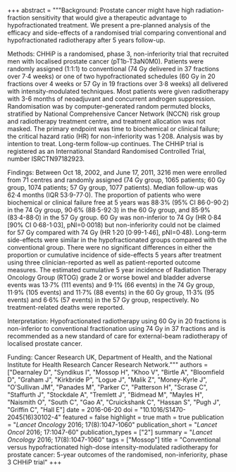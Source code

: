 +++
abstract = """Background: Prostate cancer might have high radiation-fraction sensitivity that would give a therapeutic advantage to hypofractionated treatment. We present a pre-planned analysis of the efficacy and side-effects of a randomised trial comparing conventional and hypofractionated radiotherapy after 5 years follow-up.

Methods: CHHiP is a randomised, phase 3, non-inferiority trial that recruited men with localised prostate cancer (pT1b-T3aN0M0). Patients were randomly assigned (1:1:1) to conventional (74 Gy delivered in 37 fractions over 7·4 weeks) or one of two hypofractionated schedules (60 Gy in 20 fractions over 4 weeks or 57 Gy in 19 fractions over 3·8 weeks) all delivered with intensity-modulated techniques. Most patients were given radiotherapy with 3-6 months of neoadjuvant and concurrent androgen suppression. Randomisation was by computer-generated random permuted blocks, stratified by National Comprehensive Cancer Network (NCCN) risk group and radiotherapy treatment centre, and treatment allocation was not masked. The primary endpoint was time to biochemical or clinical failure; the critical hazard ratio (HR) for non-inferiority was 1·208. Analysis was by intention to treat. Long-term follow-up continues. The CHHiP trial is registered as an International Standard Randomised Controlled Trial, number ISRCTN97182923.

Findings: Between Oct 18, 2002, and June 17, 2011, 3216 men were enrolled from 71 centres and randomly assigned (74 Gy group, 1065 patients; 60 Gy group, 1074 patients; 57 Gy group, 1077 patients). Median follow-up was 62·4 months (IQR 53·9-77·0). The proportion of patients who were biochemical or clinical failure free at 5 years was 88·3% (95% CI 86·0-90·2) in the 74 Gy group, 90·6% (88·5-92·3) in the 60 Gy group, and 85·9% (83·4-88·0) in the 57 Gy group. 60 Gy was non-inferior to 74 Gy (HR 0·84 [90% CI 0·68-1·03], pNI=0·0018) but non-inferiority could not be claimed for 57 Gy compared with 74 Gy (HR 1·20 [0·99-1·46], pNI=0·48). Long-term side-effects were similar in the hypofractionated groups compared with the conventional group. There were no significant differences in either the proportion or cumulative incidence of side-effects 5 years after treatment using three clinician-reported as well as patient-reported outcome measures. The estimated cumulative 5 year incidence of Radiation Therapy Oncology Group (RTOG) grade 2 or worse bowel and bladder adverse events was 13·7% (111 events) and 9·1% (66 events) in the 74 Gy group, 11·9% (105 events) and 11·7% (88 events) in the 60 Gy group, 11·3% (95 events) and 6·6% (57 events) in the 57 Gy group, respectively. No treatment-related deaths were reported.

Interpretation: Hypofractionated radiotherapy using 60 Gy in 20 fractions is non-inferior to conventional fractionation using 74 Gy in 37 fractions and is recommended as a new standard of care for external-beam radiotherapy of localised prostate cancer.

Funding: Cancer Research UK, Department of Health, and the National Institute for Health Research Cancer Research Network."""
authors = ["Dearnaley D", "Syndikus I", "Mossop H", "Khoo V", "Birtle A", "Bloomfield D", "Graham J", "Kirkbride P", "Logue J", "Malik Z", "Money-Kyrle J", "O'Sullivan JM", "Panades M", "Parker C", "Patterson H", "Scrase C", "Staffurth J", "Stockdale A", "Tremlett J", "Bidmead M", "Mayles H", "Naismith O", "South C", "Gao A", "Cruickshank C", "Hassan S", "Pugh J", "Griffin C", "Hall E"]
date = 2016-06-20
doi = "10.1016/S1470-2045(16)30102-4"
featured = false
highlight = true
math = true
publication = "*Lancet Oncology* 2016; 17(8):1047-1060"
publication_short = "*Lancet Oncol* 2016; 17:1047-60"
publication_types = ["2"]
summary = "*Lancet Oncology* 2016; 17(8):1047-1060"
tags = ["Mossop"]
title = "Conventional versus hypofractionated high-dose intensity-modulated radiotherapy for prostate cancer: 5-year outcomes of the randomised, non-inferiority, phase 3 CHHiP trial"
+++
